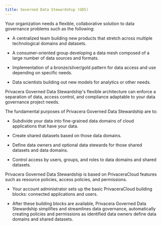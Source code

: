 ```yaml
---
title: Governed Data Stewardship (GDS)
---
```



Your organization needs a flexible, collaborative solution to data governance problems such as the following:

* A centralized team building new products that stretch across multiple technological domains and datasets.

* A consumer-oriented group developing a data mesh composed of a large number of data sources and formats.

* Implementation of a bronze/silver/gold pattern for data access and use depending on specific needs.

* Data scientists building out new models for analytics or other needs.

Privacera Governed Data Stewardship's flexible architecture can enforce a separation of data, access control, and compliance adaptable to your data governance project needs.

The fundamental purposes of Privacera Governed Data Stewardship are to:

* Subdivide your data into fine-grained data domains of cloud applications that have your data.

* Create shared datasets based on those data domains.

* Define data owners and optional data stewards for those shared datasets and data domains.

* Control access by users, groups, and roles to data domains and shared datasets.

Privacera Governed Data Stewardship is based on PrivaceraCloud features such as resource policies, access policies, and permissions.

* Your account administrator sets up the basic PrivaceraCloud building blocks: connected applications and users.

* After these building blocks are available, Privacera Governed Data Stewardship simplifies and streamlines data governance, automatically creating policies and permissions as identified data owners define data domains and shared datasets.
